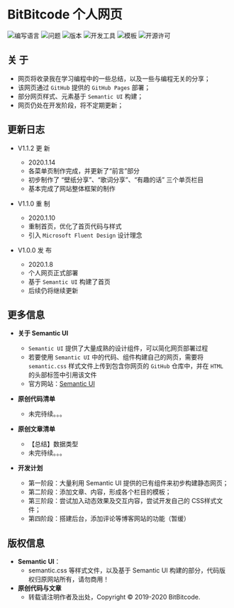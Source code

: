 # BitBitcode 个人网页

![编写语言](https://img.shields.io/badge/Language-HTML+CSS-E02080)
![问题](https://img.shields.io/badge/Issue-0/0-FF0000)
![版本](https://img.shields.io/badge/Version-1.1.2-0078D7)
![开发工具](https://img.shields.io/badge/IDE-Visual_Studio-9153CC)
![模板](https://img.shields.io/badge/UI-Semantic-35BDB2)
![开源许可](https://img.shields.io/badge/License-MIT-45BF17)


## 关  于
  + 网页将收录我在学习编程中的一些总结，以及一些与编程无关的分享；
  + 该网页通过 `GitHub` 提供的 `GitHub Pages` 部署；
  + 部分网页样式、元素基于 `Semantic UI` 构建；
  + 网页仍处在开发阶段，将不定期更新；


## 更新日志
  + V1.1.2 更  新
    - 2020.1.14 
    - 各菜单页制作完成，并更新了“前言”部分
    - 初步制作了 “壁纸分享”、“歌词分享”、“有趣的话” 三个单页栏目
    - 基本完成了网站整体框架的制作

  + V1.1.0 重  制
    - 2020.1.10 
    - 重制首页，优化了首页代码与样式
    - 引入 `Microsoft Fluent Design` 设计理念

  + V1.0.0 发  布
    - 2020.1.8 
    - 个人网页正式部署
    - 基于 `Semantic UI` 构建了首页
    - 后续仍将继续更新


## 更多信息
  + **关于 Semantic UI**
    + `Semantic UI` 提供了大量成熟的设计组件，可以简化网页部署过程
    + 若要使用 `Semantic UI` 中的代码、组件构建自己的网页，需要将 `semantic.css` 样式文件上传到包含你网页的 `GitHub` 仓库中，并在 `HTML` 的头部标签中引用该文件
    + 官方网站：[Semantic UI](https://semantic-ui.com)

  + **原创代码清单**
    + 未完待续。。。

  + **原创文章清单**
    + 【总结】数据类型
    + 未完待续。。。

  + **开发计划**
    + 第一阶段：大量利用 Semantic UI 提供的已有组件来初步构建静态网页；
    + 第二阶段：添加文章、内容，形成各个栏目的模板；
    + 第三阶段：尝试加入动态效果及交互内容，尝试开发自己的 CSS样式文件；
    + 第四阶段：搭建后台，添加评论等博客网站的功能（暂缓）


## 版权信息
  + **Semantic UI**：
    + semantic.css 等样式文件，以及基于 Semantic UI 构建的部分，代码版权归原网站所有，请勿商用！
  + **原创代码与文章**
    + 转载请注明作者及出处，Copyright © 2019-2020 BitBitcode.
